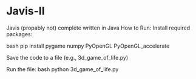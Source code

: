 # Javis-II
Javis (propably not)
complete written in Java
How to Run:
Install required packages:

bash
       pip install pygame numpy PyOpenGL PyOpenGL_accelerate

           
Save the code to a file (e.g., 3d_game_of_life.py)

Run the file:
bash
python 3d_game_of_life.py
